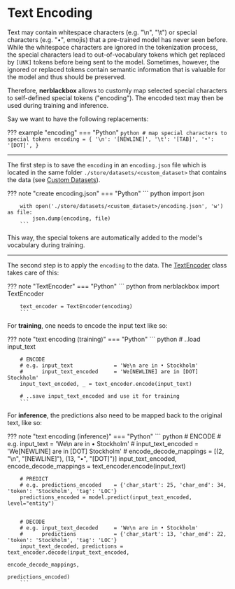 # Text Encoding

Text may contain whitespace characters (e.g. "\n", "\t") or special characters (e.g. "•", emojis) that a pre-trained model has never seen before. 
While the whitespace characters are ignored in the tokenization process, the special characters lead to out-of-vocabulary tokens which get replaced by 
``[UNK]`` tokens before being sent to the model. 
Sometimes, however, the ignored or replaced tokens contain semantic information 
that is valuable for the model and thus should be preserved.

Therefore, **nerblackbox** allows to customly map selected special characters to self-defined special tokens ("encoding"). 
The encoded text may then be used during training and inference.

Say we want to have the following replacements:

??? example "encoding"
    === "Python"
        ``` python
        # map special characters to special tokens
        encoding = {
            '\n': '[NEWLINE]',
            '\t': '[TAB]',
            '•': '[DOT]',
        }
        ```

--------
The first step is to save the `encoding` in an `encoding.json` file
which is located in the same folder ``./store/datasets/<custom_dataset>`` that contains the data 
(see [Custom Datasets](../../usage/datasets_and_models/#custom-datasets)).

??? note "create encoding.json"
    === "Python"
        ``` python
        import json

        with open('./store/datasets/<custom_dataset>/encoding.json', 'w') as file:
            json.dump(encoding, file)
        ```

This way, the special tokens are automatically added to the model's vocabulary during training.


--------
The second step is to apply the `encoding` to the data. 
The [TextEncoder](../../python_api/text_encoder) class 
takes care of this:

??? note "TextEncoder"
    === "Python"
        ``` python
        from nerblackbox import TextEncoder

        text_encoder = TextEncoder(encoding)
        ```

For **training**, one needs to encode the input text like so:

??? note "text encoding (training)"
    === "Python"
        ``` python
        # ..load input_text 

        # ENCODE
        # e.g. input_text             = 'We\n are in • Stockholm' 
        #      input_text_encoded     = 'We[NEWLINE] are in [DOT] Stockholm'
        input_text_encoded, _ = text_encoder.encode(input_text)  

        # ..save input_text_encoded and use it for training
        ```

For **inference**, the predictions also need to be mapped back to the original text, like so:

??? note "text encoding (inference)"
    === "Python"
        ``` python
        # ENCODE
        # e.g. input_text             = 'We\n are in • Stockholm'
        #      input_text_encoded     = 'We[NEWLINE] are in [DOT] Stockholm'
        #      encode_decode_mappings = [(2, "\n", "[NEWLINE]"), (13, "•", "[DOT]")]
        input_text_encoded, encode_decode_mappings = text_encoder.encode(input_text)


        # PREDICT
        # e.g. predictions_encoded    = {'char_start': 25, 'char_end': 34, 'token': 'Stockholm', 'tag': 'LOC'}
        predictions_encoded = model.predict(input_text_encoded, level="entity")


        # DECODE
        # e.g. input_text_decoded     = 'We\n are in • Stockholm' 
        #      predictions            = {'char_start': 13, 'char_end': 22, 'token': 'Stockholm', 'tag': 'LOC'}
        input_text_decoded, predictions = text_encoder.decode(input_text_encoded,
                                                              encode_decode_mappings,
                                                              predictions_encoded)
        ```
